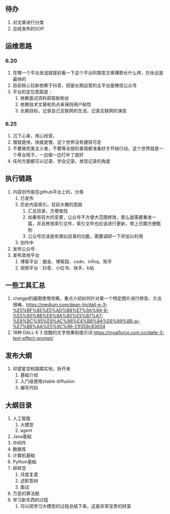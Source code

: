 ## 待办

1. 对文章进行分类
2. 总结发布的SOP



## 运维思路

### 6.20

1. 在哪一个平台发送就提前看一下这个平台同类型文章爆款长什么样，抄永远是最快的
2. 目前核心拉新依赖于抖音，但是长期运营的主平台是微信公众号
3. 平台的定位思路是：
   1. 依赖面试资料获取新粉丝
   2. 依赖技术文章和热点来保持用户粘性
   3. 长期目标，记录自己互联网的生活，记录互联网的演变



### 6.25

1. 沉下心来，用心经营。
2. 慢就是快，快就是慢，这个世界没有捷径可走
3. 不要做完美主义者，不要等全部的事情都准备好才开始行动，这个世界就是一个草台班子，一边做一边打补丁就好
4. 任何方面都可以记录，学会记录，发现记录的角度



## 执行链路

1. 内容创作是在github平台上的，分类
   1. 已发布
   2. 历史内容索引，目前大概的思路
      1. 汇总目录，方便查找
      2. 如果有较大的变更，公众号不方便大范围修改，那么就需要重发一篇，并且修改索引文件，索引文件也应该进行更新，带上日期方便甄别
      3. 公众号应该是有类似目录的功能，需要调研一下并加以利用
   3. 创作中
2. 发布公众号
3. 发布其他平台
   1. 博客平台：掘金、博客园、csdn、infoq、知乎
   2. 视频平台：抖音、小红书、快手、b站



## 一些工具汇总

1. chatgpt的画图使用攻略，重点介绍如何针对某一个特定图片进行修改，方法很棒。https://medium.com/dean-lin/dall-e-3-%E5%BF%85%E5%AD%B8%E7%9A%84-8-%E5%80%8B%E6%8A%80%E5%B7%A7-%E8%BC%95%E9%AC%86%E4%B8%8A%E6%89%8B-ai-%E7%B9%AA%E5%9C%96-21f359c83004
1. 18种 DALL-E 3 炫酷的文字效果和提示词 https://myaiforce.com.cn/dalle-3-text-effect-prompt/



## 发布大纲

1. 仰望星空和践踏实地，拆开来
   1. 基础介绍
   2. 入门级使用stable diffusion
   3. 编写代码



## 大纲目录

1. 人工智能
   1. 大模型
   2. agent
2. Java基础
3. 中间件
4. 数据库
5. 计算机基础
6. Python基础
7. 碎碎念
   1. 月度复盘
   2. 述职答辩
   3. 面试
8. 万恶的算法题
9. 学习新东西的过程
   1. 可以把学习大模型的过程总结下来，这是非常宝贵的财富